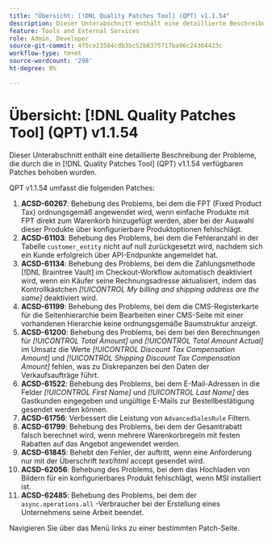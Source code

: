 ```yaml
---
title: "Übersicht: [!DNL Quality Patches Tool] (QPT) v1.1.54"
description: Dieser Unterabschnitt enthält eine detaillierte Beschreibung der Probleme, die durch die in [!DNL Quality Patches Tool]  (QPT) v1.1.54 verfügbaren Patches behoben wurden.
feature: Tools and External Services
role: Admin, Developer
source-git-commit: 4f5ce23584cdb3bc52b8375717ba96c24364423c
workflow-type: tm+mt
source-wordcount: '298'
ht-degree: 0%

---
```


# Übersicht: [!DNL Quality Patches Tool] (QPT) v1.1.54

Dieser Unterabschnitt enthält eine detaillierte Beschreibung der Probleme, die durch die in [!DNL Quality Patches Tool] (QPT) v1.1.54 verfügbaren Patches behoben wurden.

QPT v1.1.54 umfasst die folgenden Patches:

1. **ACSD-60267**: Behebung des Problems, bei dem die FPT (Fixed Product Tax) ordnungsgemäß angewendet wird, wenn einfache Produkte mit FPT direkt zum Warenkorb hinzugefügt werden, aber bei der Auswahl dieser Produkte über konfigurierbare Produktoptionen fehlschlägt.
1. **ACSD-61103**: Behebung des Problems, bei dem die Fehleranzahl in der Tabelle `customer_entity` nicht auf null zurückgesetzt wird, nachdem sich ein Kunde erfolgreich über API-Endpunkte angemeldet hat.
1. **ACSD-61134**: Behebung des Problems, bei dem die Zahlungsmethode [!DNL Braintree Vault] im Checkout-Workflow automatisch deaktiviert wird, wenn ein Käufer seine Rechnungsadresse aktualisiert, indem das Kontrollkästchen *[!UICONTROL My billing and shipping address are the same]* deaktiviert wird.
1. **ACSD-61199**: Behebung des Problems, bei dem die CMS-Registerkarte für die Seitenhierarchie beim Bearbeiten einer CMS-Seite mit einer vorhandenen Hierarchie keine ordnungsgemäße Baumstruktur anzeigt.
1. **ACSD-61200**: Behebung des Problems, bei dem bei den Berechnungen für *[!UICONTROL Total Amount]* und *[!UICONTROL Total Amount Actual]* im Umsatz die Werte *[!UICONTROL Discount Tax Compensation Amount]* und *[!UICONTROL Shipping Discount Tax Compensation Amount]* fehlen, was zu Diskrepanzen bei den Daten der Verkaufsaufträge führt.
1. **ACSD-61522**: Behebung des Problems, bei dem E-Mail-Adressen in die Felder *[!UICONTROL First Name]* und *[!UICONTROL Last Name]* des Gastkunden eingegeben und ungültige E-Mails zur Bestellbestätigung gesendet werden können.
1. **ACSD-61756**: Verbessert die Leistung von `AdvancedSalesRule` Filtern.
1. **ACSD-61799**: Behebung des Problems, bei dem der Gesamtrabatt falsch berechnet wird, wenn mehrere Warenkorbregeln mit festen Rabatten auf das Angebot angewendet werden.
1. **ACSD-61845**: Behebt den Fehler, der auftritt, wenn eine Anforderung nur mit der Überschrift *text/html* accept gesendet wird.
1. **ACSD-62056**: Behebung des Problems, bei dem das Hochladen von Bildern für ein konfigurierbares Produkt fehlschlägt, wenn MSI installiert ist.
1. **ACSD-62485**: Behebung des Problems, bei dem der `async.operations.all` -Verbraucher bei der Erstellung eines Unternehmens seine Arbeit beendet.

Navigieren Sie über das Menü links zu einer bestimmten Patch-Seite.

